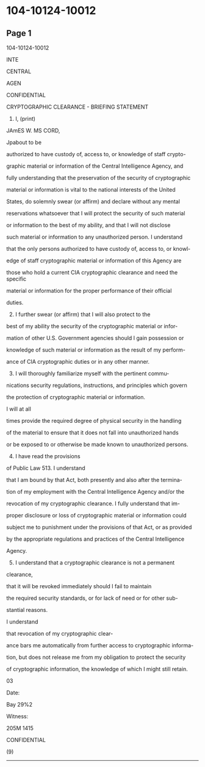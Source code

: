 # 104-10124-10012

## Page 1

104-10124-10012

INTE

CENTRAL

AGEN

CONFIDENTIAL

CRYPTOGRAPHIC CLEARANCE - BRIEFING STATEMENT

1. I, (print)

JAmES W. MS CORD,

Jpabout to be

authorized to have custody of, access to, or knowledge of staff crypto-

graphic material or information of the Central Intelligence Agency, and

fully understanding that the preservation of the security of cryptographic

material or information is vital to the national interests of the United

States, do solemnly swear (or affirm) and declare without any mental

reservations whatsoever that I will protect the security of such material

or information to the best of my ability, and that I will not disclose

such material or information to any unauthorized person. I understand

that the only persons authorized to have custody of, access to, or knowl-

edge of staff cryptographic material or information of this Agency are

those who hold a current CIA cryptographic clearance and need the specific

material or information for the proper performance of their official

duties.

2. I further swear (or affirm) that I will also protect to the

best of my ability the security of the cryptographic material or infor-

mation of other U.S. Government agencies should I gain possession or

knowledge of such material or information as the result of my perform-

ance of CIA cryptographic duties or in any other manner.

3. I will thoroughly familiarize myself with the pertinent commu-

nications security regulations, instructions, and principles which govern

the protection of cryptographic material or information.

I will at all

times provide the required degree of physical security in the handling

of the material to ensure that it does not fall into unauthorized hands

or be exposed to or otherwise be made known to unauthorized persons.

4. I have read the provisions

of Public Law 513. I understand

that I am bound by that Act, both presently and also after the termina-

tion of my employment with the Central Intelligence Agency and/or the

revocation of my cryptographic clearance. I fully understand that im-

proper disclosure or loss of cryptographic material or information could

subject me to punishment under the provisions of that Act, or as provided

by the appropriate regulations and practices of the Central Intelligence

Agency.

5. I understand that a cryptographic clearance is not a permanent

clearance,

that it will be revoked immediately should I fail to maintain

the required security standards, or for lack of need or for other sub-

stantial reasons.

I understand

that revocation of my cryptographic clear-

ance bars me automatically from further access to cryptographic informa-

tion, but does not release me from my obligation to protect the security

of cryptographic information, the knowledge of which I might still retain.

03

Date:

Bay 29%2

Witness:

205M 1415

CONFIDENTIAL

(9)

---

